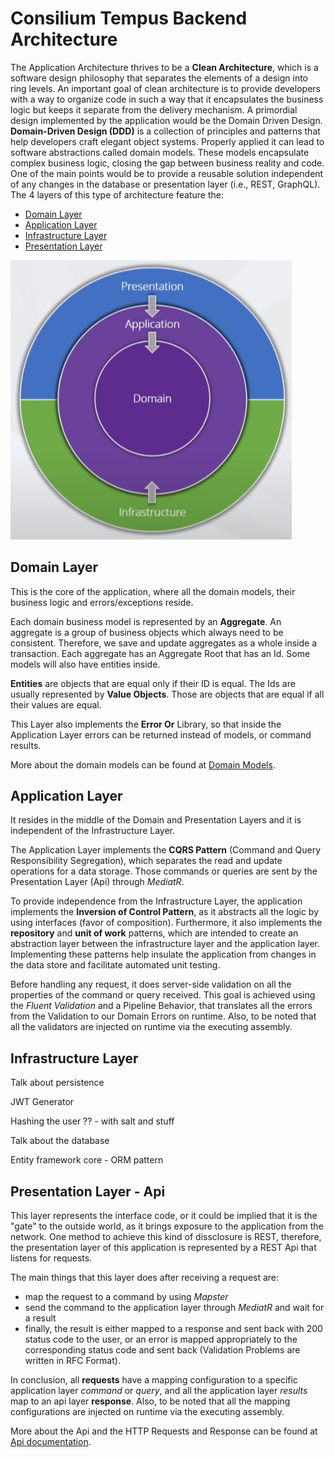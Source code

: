 # Consilium Tempus Backend Architecture

The Application Architecture thrives to be a **Clean Architecture**, which is a software design philosophy that separates the elements of a design into ring levels. An important goal of clean architecture is to provide developers with a way to organize code in such a way that it encapsulates the business logic but keeps it separate from the delivery mechanism. A primordial design implemented by the application would be the Domain Driven Design. **Domain-Driven Design (DDD)** is a collection of principles and patterns that help developers craft elegant object systems. Properly applied it can lead to software abstractions called domain models. These models encapsulate complex business logic, closing the gap between business reality and code. One of the main points would be to provide a reusable solution independent of any changes in the database or presentation layer (i.e., REST, GraphQL). <br>
The 4 layers of this type of architecture feature the:
- [Domain Layer](#domain-layer)
- [Application Layer](#application-layer)
- [Infrastructure Layer](#infrastructure-layer)
- [Presentation Layer](#presentation-layer---api)

<img src="./images/clean-architecture.png" alt="Clean Architecture" width="450"/>

## Domain Layer

This is the core of the application, where all the domain models, their business logic and errors/exceptions reside.

Each domain business model is represented by an **Aggregate**. An aggregate is a group of business objects which always need to be consistent. Therefore, we save and update aggregates as a whole inside a transaction. Each aggregate has an Aggregate Root that has an Id. Some models will also have entities inside.

**Entities** are objects that are equal only if their ID is equal. The Ids are usually represented by **Value Objects**. Those are objects that are equal if all their values are equal.

This Layer also implements the **Error Or** Library, so that inside the Application Layer errors can be returned instead of models, or command results.

More about the domain models can be found at [Domain Models](./Domain.md).

## Application Layer

It resides in the middle of the Domain and Presentation Layers and it is independent of the Infrastructure Layer.

The Application Layer implements the **CQRS Pattern** (Command and Query Responsibility Segregation), which separates the read and update operations for a data storage. Those commands or queries are sent by the Presentation Layer (Api) through _MediatR_. 

To provide independence from the Infrastructure Layer, the application implements the **Inversion of Control Pattern**, as it abstracts all the logic by using interfaces (favor of composition). Furthermore, it also implements the **repository** and **unit of work** patterns, which are intended to create an abstraction layer between the infrastructure layer and the application layer. Implementing these patterns help insulate the application from changes in the data store and facilitate automated unit testing. 

Before handling any request, it does server-side validation on all the properties of the command or query received. This goal is achieved using the _Fluent Validation_ and a Pipeline Behavior, that translates all the errors from the Validation to our Domain Errors on runtime. Also, to be noted that all the validators are injected on runtime via the executing assembly.

## Infrastructure Layer

Talk about persistence

JWT Generator

Hashing the user ?? - with salt and stuff


Talk about the database

Entity framework core - ORM pattern

## Presentation Layer - Api

This layer represents the interface code, or it could be implied that it is the "gate" to the outside world, as it brings exposure to the application from the network. One method to achieve this kind of dissclosure is REST, therefore, the presentation layer of this application is represented by a REST Api that listens for requests.

The main things that this layer does after receiving a request are:
- map the request to a command by using _Mapster_
- send the command to the application layer through _MediatR_ and wait for a result
- finally, the result is either mapped to a response and sent back with 200 status code to the user, or an error is mapped appropriately to the corresponding status code and sent back (Validation Problems are written in RFC Format).

In conclusion, all **requests** have a mapping configuration to a specific application layer *command* or *query*, and all the application layer *results* map to an api layer **response**. Also, to be noted that all the mapping configurations are injected on runtime via the executing assembly.

More about the Api and the HTTP Requests and Response can be found at [Api documentation](docs/Api.md).